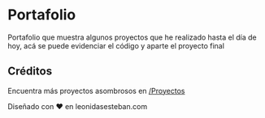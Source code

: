 # Portafolio
Portafolio que muestra algunos proyectos que he realizado hasta el día de hoy, acá se puede evidenciar el código y aparte el proyecto final

## Créditos

Encuentra más proyectos asombrosos en [/Proyectos](https://leonidasesteban.com/proyectos)

Diseñado con ♥️ en leonidasesteban.com
